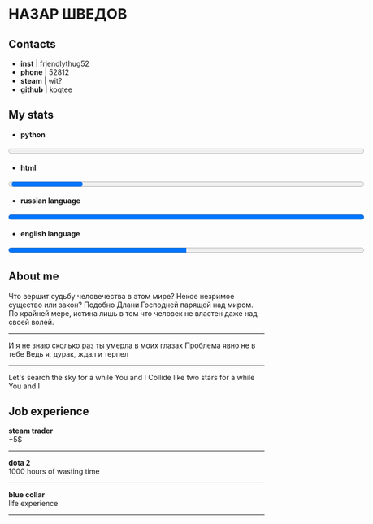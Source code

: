 # НАЗАР ШВЕДОВ

## Contacts

- **inst** | friendlythug52
- **phone** | 52812
- **steam** | wit?
- **github** | koqtee

## My stats

- **python**

<progress max="100" value="0" style="width: 700px; height: 20px; color: black;"></progress>

- **html**

<progress max="100" style="width: 700px; height: 20px;"></progress>

- **russian language**

<progress max="100" value="100" style="width: 700px; height: 20px; color: black;"></progress>

- **english language**

<progress max="100" value="50" style="width: 700px; height: 20px; flood-color: black;"></progress>

## About me

Что вершит судьбу человечества в этом мире? Некое незримое существо или закон? Подобно Длани Господней парящей над миром. По крайней мере, истина лишь в том что человек не властен даже над своей волей.

---

И я не знаю сколько раз ты умерла в моих глазах Проблема явно не в тебе Ведь я, дурак, ждал и терпел

---

Let's search the sky for a while You and I Collide like two stars for a while You and I

## Job experience

**steam trader**  
+5$

---

**dota 2**  
1000 hours of wasting time

---

**blue collar**  
life experience

---
